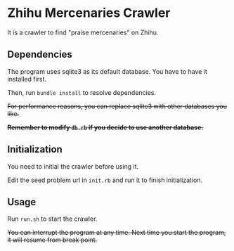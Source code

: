 # Zhihu Mercenaries Crawler

It is a crawler to find "praise mercenaries" on Zhihu.

## Dependencies

The program uses sqlite3 as its default database. You have to have it installed first.

Then, run `bundle install` to resolve dependencies. 

~~For performance reasons, you can replace sqlite3 with other databases you like.~~

~~**Remember to modify `db.rb` if you decide to use another database.**~~

## Initialization

You need to initial the crawler before using it.

Edit the seed problem url in `init.rb` and run it to finish initialization.

## Usage

Run `run.sh` to start the crawler.

~~You can interrupt the program at any time. Next time you start the program, it will resume from break point.~~

